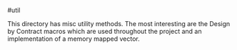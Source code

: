 #util

This directory has misc utility methods. The most interesting are the Design by Contract
macros which are used throughout the project and an implementation of a memory mapped vector.

